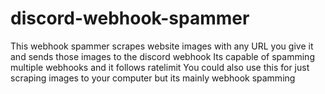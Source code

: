 # discord-webhook-spammer

This webhook spammer scrapes website images with any URL you give it and sends those images to the discord webhook
Its capable of spamming multiple webhooks and it follows ratelimit
You could also use this for just scraping images to your computer but its mainly webhook spamming
